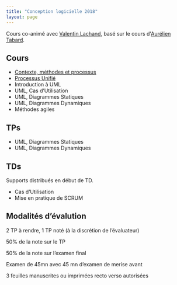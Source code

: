 ```yaml
---
title: "Conception logicielle 2018"
layout: page
---
```


Cours co-animé avec [Valentin Lachand](https://valentin.lachand.net), basé sur le cours d'[Aurélien Tabard](https://tabard.fr).

## Cours

* [Contexte, méthodes et processus](https://docs.google.com/presentation/d/1kg427ydmwONHsKhTn5oLB8CqgAPc4jVN6e11_HVXn6Y/export/pdf)
* [Processus Unifié](https://docs.google.com/presentation/d/1GgBWk3VaYu_dMciIW1-sjdM5f664ZPhUJp7qi-TTMJw/export/pdf)
* Introduction à UML
* UML, Cas d’Utilisation
* UML, Diagrammes Statiques
* UML, Diagrammes Dynamiques
* Méthodes agiles

## TPs

* UML, Diagrammes Statiques
* UML, Diagrammes Dynamiques

## TDs

Supports distribués en début de TD.

* Cas d’Utilisation
* Mise en pratique de SCRUM

## Modalités d’évalution

2 TP à rendre, 1 TP noté (à la discrétion de l’évaluateur)

50% de la note sur le TP

50% de la note sur l’examen final

Examen de 45mn avec 45 mn d’examen de merise avant

3 feuilles manuscrites ou imprimées recto verso autorisées


